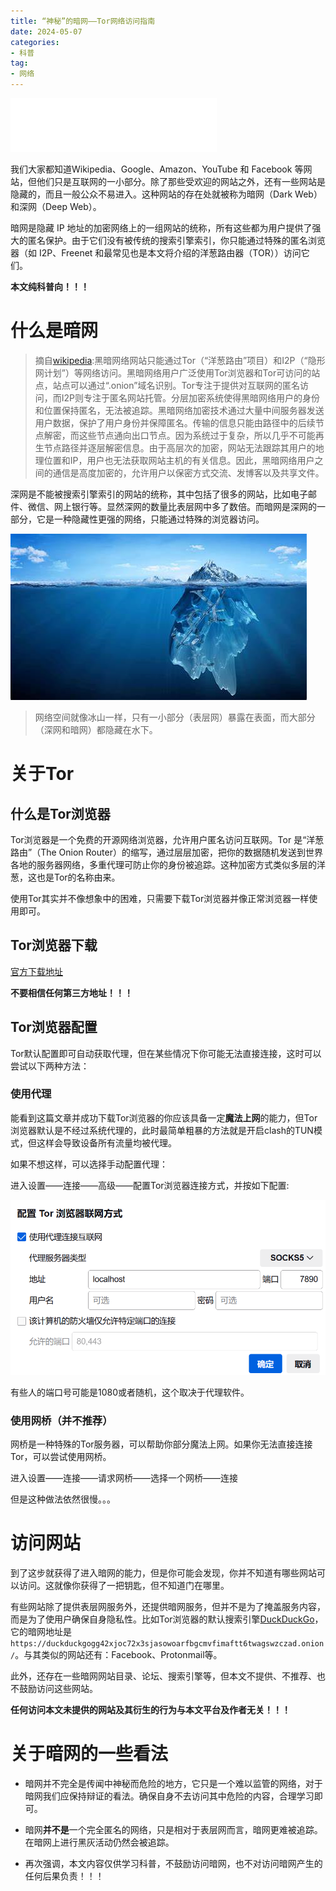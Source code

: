 ```yaml
---
title: “神秘”的暗网——Tor网络访问指南
date: 2024-05-07
categories:
- 科普
tag: 
- 网络
---
```


<iframe frameborder="no" border="0" marginwidth="0" marginheight="0" width=330 height=86 src="//music.163.com/outchain/player?type=2&id=1912597869&auto=0&height=66"></iframe>

我们大家都知道Wikipedia、Google、Amazon、YouTube 和 Facebook 等网站，但他们只是互联网的一小部分。除了那些受欢迎的网站之外，还有一些网站是隐藏的，而且一般公众不易进入。这种网站的存在处就被称为暗网（Dark Web）和深网（Deep Web）。

暗网是隐藏 IP 地址的加密网络上的一组网站的统称，所有这些都为用户提供了强大的匿名保护。由于它们没有被传统的搜索引擎索引，你只能通过特殊的匿名浏览器（如 I2P、Freenet 和最常见也是本文将介绍的洋葱路由器（TOR））访问它们。

**本文纯科普向！！！**

<!--more-->

# 什么是暗网

> 摘自[wikipedia](https://zh.wikipedia.org/wiki/黑暗网站):黑暗网络网站只能通过Tor（“洋葱路由”项目）和I2P（“隐形网计划”）等网络访问。黑暗网络用户广泛使用Tor浏览器和Tor可访问的站点，站点可以通过“.onion”域名识别。Tor专注于提供对互联网的匿名访问，而I2P则专注于匿名网站托管。分层加密系统使得黑暗网络用户的身份和位置保持匿名，无法被追踪。黑暗网络加密技术通过大量中间服务器发送用户数据，保护了用户身份并保障匿名。传输的信息只能由路径中的后续节点解密，而这些节点通向出口节点。因为系统过于复杂，所以几乎不可能再生节点路径并逐层解密信息。由于高层次的加密，网站无法跟踪其用户的地理位置和IP，用户也无法获取网站主机的有关信息。因此，黑暗网络用户之间的通信是高度加密的，允许用户以保密方式交流、发博客以及共享文件。

深网是不能被搜索引擎索引的网站的统称，其中包括了很多的网站，比如电子邮件、微信、网上银行等。显然深网的数量比表层网中多了数倍。而暗网是深网的一部分，它是一种隐藏性更强的网络，只能通过特殊的浏览器访问。

![冰山](https://raw.githubusercontent.com/Rayminn/img/main/bingshan.jpg)

> 网络空间就像冰山一样，只有一小部分（表层网）暴露在表面，而大部分（深网和暗网）都隐藏在水下。

# 关于Tor

## 什么是Tor浏览器

Tor浏览器是一个免费的开源网络浏览器，允许用户匿名访问互联网。Tor 是“洋葱路由”（The Onion Router）的缩写，通过层层加密，把你的数据随机发送到世界各地的服务器网络，多重代理可防止你的身份被追踪。这种加密方式类似多层的洋葱，这也是Tor的名称由来。

使用Tor其实并不像想象中的困难，只需要下载Tor浏览器并像正常浏览器一样使用即可。

## Tor浏览器下载

[官方下载地址](https://www.torproject.org/download/)

**不要相信任何第三方地址！！！**

## Tor浏览器配置

Tor默认配置即可自动获取代理，但在某些情况下你可能无法直接连接，这时可以尝试以下两种方法：


### 使用代理

能看到这篇文章并成功下载Tor浏览器的你应该具备一定**魔法上网**的能力，但Tor浏览器默认是不经过系统代理的，此时最简单粗暴的方法就是开启clash的TUN模式，但这样会导致设备所有流量均被代理。

如果不想这样，可以选择手动配置代理：

进入设置——连接——高级——配置Tor浏览器连接方式，并按如下配置:

![tor-web-1](https://raw.githubusercontent.com/Rayminn/img/main/tor-web-1.png)

有些人的端口号可能是1080或者随机，这个取决于代理软件。

### 使用网桥（并不推荐）

网桥是一种特殊的Tor服务器，可以帮助你部分魔法上网。如果你无法直接连接Tor，可以尝试使用网桥。

进入设置——连接——请求网桥——选择一个网桥——连接

但是这种做法依然很慢。。。

# 访问网站

到了这步就获得了进入暗网的能力，但是你可能会发现，你并不知道有哪些网站可以访问。这就像你获得了一把钥匙，但不知道门在哪里。

有些网站除了提供表层网服务外，还提供暗网服务，但并不是为了掩盖服务内容，而是为了使用户确保自身隐私性。比如Tor浏览器的默认搜索引擎[DuckDuckGo](https://duckduckgo.com/)，它的暗网地址是`https://duckduckgogg42xjoc72x3sjasowoarfbgcmvfimaftt6twagswzczad.onion/`。与其类似的网站还有：Facebook、Protonmail等。

此外，还存在一些暗网网站目录、论坛、搜索引擎等，但本文不提供、不推荐、也不鼓励访问这些网站。

**任何访问本文未提供的网站及其衍生的行为与本文平台及作者无关！！！**

# 关于暗网的一些看法

- 暗网并不完全是传闻中神秘而危险的地方，它只是一个难以监管的网络，对于暗网我们应保持辩证的看法。确保自身不去访问其中危险的内容，合理学习即可。

- 暗网**并不是**一个完全匿名的网络，只是相对于表层网而言，暗网更难被追踪。在暗网上进行黑灰活动仍然会被追踪。

- 再次强调，本文内容仅供学习科普，不鼓励访问暗网，也不对访问暗网产生的任何后果负责！！！

